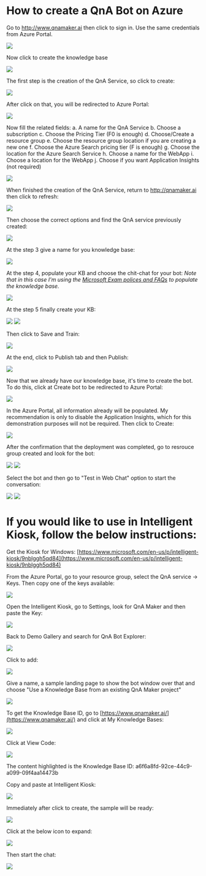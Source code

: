 # How to create a QnA Bot on Azure

Go to http://www.qnamaker.ai then click to sign in. Use the same credentials from Azure Portal.

<img src=../qna/pictures/1.png>

Now click to create the knowledge base

<img src=../qna/pictures/2.png>

The first step is the creation of the QnA Service, so click to create:

<img src=../qna/pictures/3.png>

After click on that, you will be redirected to Azure Portal:

<img src=../qna/pictures/4.png>

  Now fill the related fields:
		a. A name for the QnA Service
		b. Choose a subscription
		c. Choose the Pricing Tier (F0 is enough)
		d. Choose/Create a resource group
		e. Choose the resource group location if you are creating a new one
		f. Choose the Azure Search pricing tier (F is enough)
		g. Choose the location for the Azure Search Service
		h. Choose a name for the WebApp
		i. Choose a location for the WebApp
        j. Choose if you want Application Insights (not required)

<img src=../qna/pictures/5.png>

When finished the creation of the QnA Service, return to http://qnamaker.ai then click to refresh:

<img src=../qna/pictures/6.png>

Then choose the correct options and find the QnA service previously created:

<img src=../qna/pictures/7.png>

At the step 3 give a name for you knowledge base:

<img src=../qna/pictures/8.png>

At the step 4, populate your KB and choose the chit-chat for your bot:
*Note that in this case I'm using the [Microsoft Exam polices and FAQs](https://www.microsoft.com/en-us/learning/certification-exam-policies.aspx) to populate the knowledge base.*

<img src=../qna/pictures/9.png>

At the step 5 finally create your KB:

<img src=../qna/pictures/10.png>

<img src=../qna/pictures/11.png>

Then click to Save and Train:

<img src=../qna/pictures/12.png>

At the end, click to Publish tab and then Publish:

<img src=../qna/pictures/13.png>

Now that we already have our knowledge base, it's time to create the bot. To do this, click at Create bot to be redirected to Azure Portal:

<img src=../qna/pictures/14.png>

In the Azure Portal, all information already will be populated. My recommendation is only to disable the Application Insights, which for this demonstration purposes will not be required. Then click to Create:

<img src=../qna/pictures/15.png>

After the confirmation that the deployment was completed, go to resrouce group created and look for the bot:

<img src=../qna/pictures/16.png>

<img src=../qna/pictures/17.png>

Select the bot and then go to "Test in Web Chat" option to start the conversation:

<img src=../qna/pictures/18.png>

<img src=../qna/pictures/19.png>

# If you would like to use in Intelligent Kiosk, follow the below instructions:

Get the Kiosk for Windows: [https://www.microsoft.com/en-us/p/intelligent-kiosk/9nblggh5qd84](https://www.microsoft.com/en-us/p/intelligent-kiosk/9nblggh5qd84)

From the Azure Portal, go to your resource group, select the QnA service -> Keys. Then copy one of the keys available:

<img src=../qna/pictures/20.png>

Open the Intelligent Kiosk, go to Settings, look for QnA Maker and then paste the Key:

<img src=../qna/pictures/21.png>

Back to Demo Gallery and search for QnA Bot Explorer:

<img src=../qna/pictures/22.png>

Click to add:

<img src=../qna/pictures/23.png>

Give a name, a sample landing page to show the bot window over that and choose "Use a Knowledge Base from an existing QnA Maker project"

<img src=../qna/pictures/24.png>

To get the Knowledge Base ID, go to [https://www.qnamaker.ai/](https://www.qnamaker.ai/) and click at My Knowledge Bases:

<img src=../qna/pictures/25.png>

Click at View Code:

<img src=../qna/pictures/26.png>

The content highlighted is the Knowledge Base ID: a6f6a8fd-92ce-44c9-a099-09f4aa14473b

Copy and paste at Intelligent Kiosk:

<img src=../qna/pictures/27.png>

Immediately after click to create, the sample will be ready:

<img src=../qna/pictures/28.png>

Click at the below icon to expand:

<img src=../qna/pictures/29.png>

Then start the chat:

<img src=../qna/pictures/30.png>